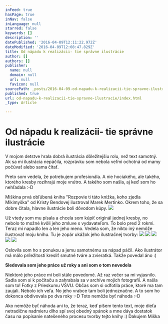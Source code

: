 ```yaml
---
inFeed: true
hasPage: true
inNav: false
inLanguage: null
starred: false
keywords: []
description: ''
datePublished: '2016-04-09T12:11:22.972Z'
dateModified: '2016-04-09T12:08:47.829Z'
title: Od nápadu k realizácii- tie správne ilustrácie
author: []
authors: []
publisher:
  name: null
  domain: null
  url: null
  favicon: null
sourcePath: _posts/2016-04-09-od-napadu-k-realizacii-tie-spravne-ilustracie.md
published: true
url: od-napadu-k-realizacii-tie-spravne-ilustracie/index.html
_type: Article

---
```

# Od nápadu k realizácii- tie správne ilustrácie

V mojom detstve hrala dobrá ilustrácia dôležitejšiu rolu, než text samotný. Ak sa mi ilustrácia nepáčila, rozprávku som nebola veľmi ochotná od mamy počúvať alebo sama čítať.

Preto som vedela, že potrebujem profesionála. A nie hociakého, ale takého, ktorého kresby rozihrajú moje vnútro. A takého som našla, aj keď som ho nehľadala :-D

Miškina prvá obľúbená kniha "Rozpovie ti táto knižka, koho zjedla Mikimyška" od Kristy Bendovej ilustroval Marek Mertinko. Okrem toho, že sa dobre čítala, hlavne ilustrácie boli dôvodom kúpy.
![](https://the-grid-user-content.s3-us-west-2.amazonaws.com/974aa1a9-466f-4cdb-aaaa-4a48f066b828.jpg)

Už vtedy som mu písala a chcela som kúpiť originál jednej kresby, no nebolo to možné kvôli jeho zmluve s vydavateľom. To bolo pred 2 rokmi. Teraz mi napadlo len a len jeho meno. Vedela som, že nikto iný nemôže ilustrovať moju knihu. Tu je zopár ukážok jeho ilustračnej tvorby:
![](https://the-grid-user-content.s3-us-west-2.amazonaws.com/2fcdb61b-1dc3-48c7-9778-ec3afe39875d.jpg)
![](https://the-grid-user-content.s3-us-west-2.amazonaws.com/541ba0cc-34ff-4089-a2b6-d19d7ac7b57f.jpg)
![](https://the-grid-user-content.s3-us-west-2.amazonaws.com/daad7584-7d13-45b0-924b-3ad2b255b177.jpg)
![](https://the-grid-user-content.s3-us-west-2.amazonaws.com/d9af8055-1786-46a5-9651-102fcdb3cff4.jpg)
![](https://the-grid-user-content.s3-us-west-2.amazonaws.com/2774bb08-cdd3-4d7b-97cc-c0e0ac012092.jpg)

Oslovila som ho s ponukou a jemu samotnému sa nápad páčil. Ako ilustrátor má málo príležitostí kresliť smutné tváre a zvieratká. Takže povedal áno :)

**Sledovala som jeho práce už roky a ani som o tom nevedela**

Niektoré jeho práce mi boli stále povedomé. Až raz večer sa mi vyjasnilo. Sadla som si k počítaču a zahrabala sa v archíve mojich fotografií. A našla som to! Fotky z Prieskumu VŠVU. Občas som si odfotila práce, ktoré ma tam zaujali. Nebolo ich veľa. No jeho vrabce tam boli jednoznačne. A to som ho dokonca obdivovala po dva roky :-D Toto nemôže byť náhoda :-D

Ako nemôže byť náhoda ani to, že teraz, keď píšem tento text, moje dieťa netradične nadmieru dlho spí svoj obedný spánok a mne dáva dostatok času na popísanie natešeného procesu tvorby tejto knihy :) Ďakujem Miška
